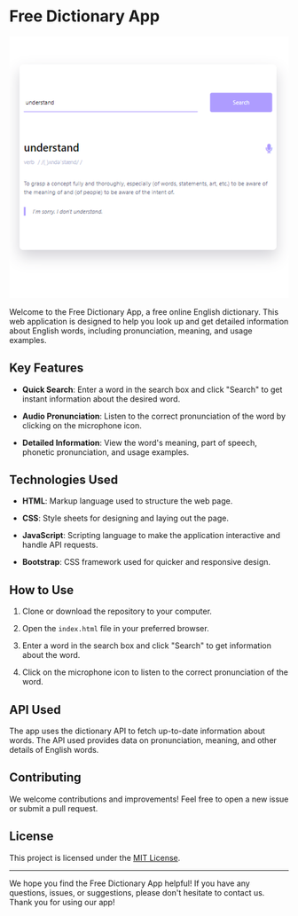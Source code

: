 # Free Dictionary App

![App Screenshot](assets/Screen.png)

Welcome to the Free Dictionary App, a free online English dictionary. This web application is designed to help you look up and get detailed information about English words, including pronunciation, meaning, and usage examples.

## Key Features

- **Quick Search**: Enter a word in the search box and click "Search" to get instant information about the desired word.
  
- **Audio Pronunciation**: Listen to the correct pronunciation of the word by clicking on the microphone icon.

- **Detailed Information**: View the word's meaning, part of speech, phonetic pronunciation, and usage examples.

## Technologies Used

- **HTML**: Markup language used to structure the web page.
  
- **CSS**: Style sheets for designing and laying out the page.
  
- **JavaScript**: Scripting language to make the application interactive and handle API requests.

- **Bootstrap**: CSS framework used for quicker and responsive design.

## How to Use

1. Clone or download the repository to your computer.
   
2. Open the `index.html` file in your preferred browser.

3. Enter a word in the search box and click "Search" to get information about the word.

4. Click on the microphone icon to listen to the correct pronunciation of the word.

## API Used

The app uses the dictionary API to fetch up-to-date information about words. The API used provides data on pronunciation, meaning, and other details of English words.

## Contributing

We welcome contributions and improvements! Feel free to open a new issue or submit a pull request.

## License

This project is licensed under the [MIT License](LICENSE).



---

We hope you find the Free Dictionary App helpful! If you have any questions, issues, or suggestions, please don't hesitate to contact us. Thank you for using our app!
